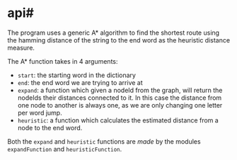 # api#

The program uses a generic A* algorithm to find the shortest route using the hamming distance of the string to the end word as the heuristic distance measure.

The A* function takes in 4 arguments:

* `start`: the starting word in the dictionary
* `end`: the end word we are trying to arrive at
* `expand`: a function which given a nodeId from the graph, will return the nodeIds their distances connected to it. In this case the distance from one node to another is always one, as we are only changing one letter per word jump.
* `heuristic`: a function which calculates the estimated distance from a node to the end word.

Both the `expand` and `heuristic` functions are *made* by the modules `expandFunction` and `heuristicFunction`. 
